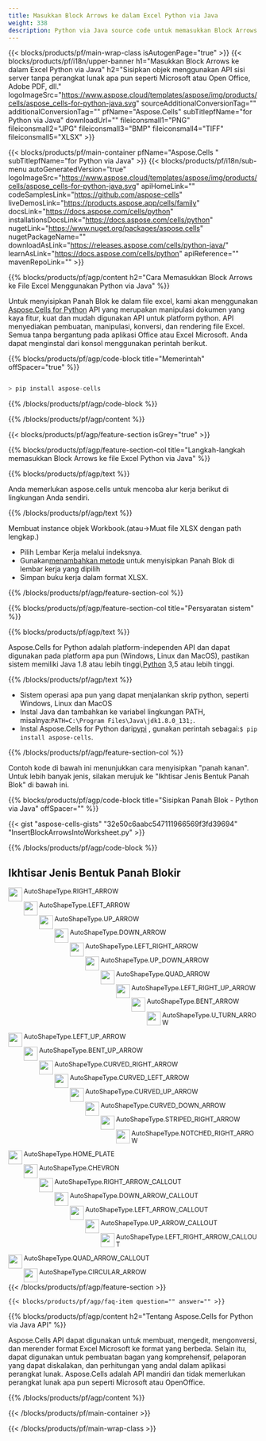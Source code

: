 ```yaml
---
title: Masukkan Block Arrows ke dalam Excel Python via Java
weight: 338
description: Python via Java source code untuk memasukkan Block Arrows ke dalam Excel.
---
```

{{< blocks/products/pf/main-wrap-class isAutogenPage="true" >}}
{{< blocks/products/pf/i18n/upper-banner h1="Masukkan Block Arrows ke dalam Excel Python via Java" h2="Sisipkan objek menggunakan API sisi server tanpa perangkat lunak apa pun seperti Microsoft atau Open Office, Adobe PDF, dll." logoImageSrc="https://www.aspose.cloud/templates/aspose/img/products/cells/aspose_cells-for-python-java.svg" sourceAdditionalConversionTag="" additionalConversionTag="" pfName="Aspose.Cells" subTitlepfName="for Python via Java" downloadUrl="" fileiconsmall1="PNG" fileiconsmall2="JPG" fileiconsmall3="BMP" fileiconsmall4="TIFF" fileiconsmall5="XLSX" >}}

{{< blocks/products/pf/main-container pfName="Aspose.Cells " subTitlepfName="for Python via Java" >}}
{{< blocks/products/pf/i18n/sub-menu autoGeneratedVersion="true" logoImageSrc="https://www.aspose.cloud/templates/aspose/img/products/cells/aspose_cells-for-python-java.svg" apiHomeLink="" codeSamplesLink="https://github.com/aspose-cells" liveDemosLink="https://products.aspose.app/cells/family" docsLink="https://docs.aspose.com/cells/python" installationsDocsLink="https://docs.aspose.com/cells/python" nugetLink="https://www.nuget.org/packages/aspose.cells" nugetPackageName="" downloadAsLink="https://releases.aspose.com/cells/python-java/" learnAsLink="https://docs.aspose.com/cells/python" apiReference="" mavenRepoLink="" >}}

{{% blocks/products/pf/agp/content h2="Cara Memasukkan Block Arrows ke File Excel Menggunakan Python via Java" %}}

Untuk menyisipkan Panah Blok ke dalam file excel, kami akan menggunakan
 [Aspose.Cells for Python](https://pypi.org/project/aspose-cells/) 
 API yang merupakan manipulasi dokumen yang kaya fitur, kuat dan mudah digunakan API untuk platform python. API menyediakan pembuatan, manipulasi, konversi, dan rendering file Excel. Semua tanpa bergantung pada aplikasi Office atau Excel Microsoft. Anda dapat menginstal dari konsol menggunakan perintah berikut.

{{% blocks/products/pf/agp/code-block title="Memerintah" offSpacer="true" %}}

```cs

> pip install aspose-cells

```

{{% /blocks/products/pf/agp/code-block %}}

{{% /blocks/products/pf/agp/content %}}

{{< blocks/products/pf/agp/feature-section isGrey="true" >}}

{{% blocks/products/pf/agp/feature-section-col title="Langkah-langkah memasukkan Block Arrows ke file Excel Python via Java" %}}

{{% blocks/products/pf/agp/text %}}

Anda memerlukan aspose.cells untuk mencoba alur kerja berikut di lingkungan Anda sendiri.

{{% /blocks/products/pf/agp/text %}}

Membuat instance objek Workbook.(atau->Muat file XLSX dengan path lengkap.)
+ Pilih Lembar Kerja melalui indeksnya.
 + Gunakan[menambahkan metode](https://reference.aspose.com/cells/python-java/asposecells.api/shapecollection#addAutoShape(int,%20int,%20int,%20int,%20int,%20int,%20int)) untuk menyisipkan Panah Blok di lembar kerja yang dipilih
+ Simpan buku kerja dalam format XLSX.

{{% /blocks/products/pf/agp/feature-section-col %}}

{{% blocks/products/pf/agp/feature-section-col title="Persyaratan sistem" %}}

{{% blocks/products/pf/agp/text %}}

 Aspose.Cells for Python adalah platform-independen API dan dapat digunakan pada platform apa pun (Windows, Linux dan MacOS), pastikan sistem memiliki Java 1.8 atau lebih tinggi,[Python](https://www.python.org/downloads/) 3,5 atau lebih tinggi.
 
{{% /blocks/products/pf/agp/text %}}

-  Sistem operasi apa pun yang dapat menjalankan skrip python, seperti Windows, Linux dan MacOS
-  Instal Java dan tambahkan ke variabel lingkungan PATH, misalnya:<code>PATH=C:\Program Files\Java\jdk1.8.0_131;</code>.
-  Instal Aspose.Cells for Python dari<a href="https://pypi.org/project/aspose-cells/">pypi</a> , gunakan perintah sebagai:<code>$ pip install aspose-cells</code>.

{{% /blocks/products/pf/agp/feature-section-col %}}

Contoh kode di bawah ini menunjukkan cara menyisipkan "panah kanan". Untuk lebih banyak jenis, silakan merujuk ke "Ikhtisar Jenis Bentuk Panah Blok" di bawah ini.

{{% blocks/products/pf/agp/code-block title="Sisipkan Panah Blok - Python via Java" offSpacer="" %}}

{{< gist "aspose-cells-gists" "32e50c6aabc547111966569f3fd39694" "InsertBlockArrowsIntoWorksheet.py" >}}

{{% /blocks/products/pf/agp/code-block %}}

<div class="container-fluid features-section bg-gray">
 <a class="anchor" id="features" name="features">
 </a>
 <div class="row">
  <div class="container">
   <h2 class="pr-ft">
 Ikhtisar Jenis Bentuk Panah Blokir
   </h2>
   <div class="col-lg-4">
    <!--em class="fa fa-chrome ico-blue fa-2x col-lg-2">
    </em-->
    <img src="/cells/net/shapes/insert-block-arrows-to-excel/arrow_right.png" align="left" width="28" height="28">
    <p class="col-lg-10" style="font-size:0.8rem !important;">
 AutoShapeType.RIGHT_ARROW
    </p>
   </div>
   <div class="col-lg-4">
    <img src="/cells/net/shapes/insert-block-arrows-to-excel/arrow_left.png" align="left" width="28" height="28">
    <p class="col-lg-10" style="font-size:0.8rem !important;">
 AutoShapeType.LEFT_ARROW
    </p>
   </div>
   <div class="col-lg-4">
    <img src="/cells/net/shapes/insert-block-arrows-to-excel/arrow_up.png" align="left" width="28" height="28">
    <p class="col-lg-10" style="font-size:0.8rem !important;">
 AutoShapeType.UP_ARROW
    </p>
   </div>
   <div class="col-lg-4">
    <img src="/cells/net/shapes/insert-block-arrows-to-excel/arrow_down.png" align="left" width="28" height="28">
    <p class="col-lg-10" style="font-size:0.8rem !important;">
 AutoShapeType.DOWN_ARROW
    </p>
   </div>
   <div class="col-lg-4">
    <img src="/cells/net/shapes/insert-block-arrows-to-excel/arrow_left_right.png" align="left" width="28" height="28">
    <p class="col-lg-10" style="font-size:0.8rem !important;">
 AutoShapeType.LEFT_RIGHT_ARROW
    </p>
   </div>
   <div class="col-lg-4">
    <img src="/cells/net/shapes/insert-block-arrows-to-excel/arrow_up_down.png" align="left" width="28" height="28">
    <p class="col-lg-10" style="font-size:0.8rem !important;">
 AutoShapeType.UP_DOWN_ARROW
    </p>
   </div>
   <div class="col-lg-4">
    <img src="/cells/net/shapes/insert-block-arrows-to-excel/arrow_quad.png" align="left" width="28" height="28">
    <p class="col-lg-10" style="font-size:0.8rem !important;">
 AutoShapeType.QUAD_ARROW
    </p>
   </div>
   <div class="col-lg-4">
    <img src="/cells/net/shapes/insert-block-arrows-to-excel/arrow_left_right_up.png" align="left" width="28" height="28">
    <p class="col-lg-10" style="font-size:0.8rem !important;">
 AutoShapeType.LEFT_RIGHT_UP_ARROW
    </p>
   </div>
   <div class="col-lg-4">
    <img src="/cells/net/shapes/insert-block-arrows-to-excel/arrow_bent.png" align="left" width="28" height="28">
    <p class="col-lg-10" style="font-size:0.8rem !important;">
 AutoShapeType.BENT_ARROW
    </p>
   </div>
   <div class="col-lg-4">
    <img src="/cells/net/shapes/insert-block-arrows-to-excel/arrow_uturn.png" align="left" width="28" height="28">
    <p class="col-lg-10" style="font-size:0.8rem !important;">
 AutoShapeType.U_TURN_ARROW
    </p>
   </div>
   <div class="col-lg-4">
    <img src="/cells/net/shapes/insert-block-arrows-to-excel/arrow_left_up.png" align="left" width="28" height="28">
    <p class="col-lg-10" style="font-size:0.8rem !important;">
 AutoShapeType.LEFT_UP_ARROW
    </p>
   </div>
   <div class="col-lg-4">
    <img src="/cells/net/shapes/insert-block-arrows-to-excel/arrow_bent_up.png" align="left" width="28" height="28">
    <p class="col-lg-10" style="font-size:0.8rem !important;">
 AutoShapeType.BENT_UP_ARROW
    </p>
   </div>
   <div class="col-lg-4">
    <img src="/cells/net/shapes/insert-block-arrows-to-excel/arrow_curved_right.png" align="left" width="28" height="28">
    <p class="col-lg-10" style="font-size:0.8rem !important;">
 AutoShapeType.CURVED_RIGHT_ARROW
    </p>
   </div>
   <div class="col-lg-4">
    <img src="/cells/net/shapes/insert-block-arrows-to-excel/arrow_curved_left.png" align="left" width="28" height="28">
    <p class="col-lg-10" style="font-size:0.8rem !important;">
AutoShapeType.CURVED_LEFT_ARROW
    </p>
   </div>
   <div class="col-lg-4">
    <img src="/cells/net/shapes/insert-block-arrows-to-excel/arrow_curved_up.png" align="left" width="28" height="28">
    <p class="col-lg-10" style="font-size:0.8rem !important;">
 AutoShapeType.CURVED_UP_ARROW
    </p>
   </div>
   <div class="col-lg-4">
    <img src="/cells/net/shapes/insert-block-arrows-to-excel/arrow_curved_down.png" align="left" width="28" height="28">
    <p class="col-lg-10" style="font-size:0.8rem !important;">
 AutoShapeType.CURVED_DOWN_ARROW
    </p>
   </div>
   <div class="col-lg-4">
    <img src="/cells/net/shapes/insert-block-arrows-to-excel/arrow_striped_right.png" align="left" width="28" height="28">
    <p class="col-lg-10" style="font-size:0.8rem !important;">
 AutoShapeType.STRIPED_RIGHT_ARROW
    </p>
   </div>
   <div class="col-lg-4">
    <img src="/cells/net/shapes/insert-block-arrows-to-excel/arrow_notched_right.png" align="left" width="28" height="28">
    <p class="col-lg-10" style="font-size:0.8rem !important;">
 AutoShapeType.NOTCHED_RIGHT_ARROW
    </p>
   </div>
   <div class="col-lg-4">
    <img src="/cells/net/shapes/insert-block-arrows-to-excel/arrow_home_plate.png" align="left" width="28" height="28">
    <p class="col-lg-10" style="font-size:0.8rem !important;">
 AutoShapeType.HOME_PLATE
    </p>
   </div>
   <div class="col-lg-4">
    <img src="/cells/net/shapes/insert-block-arrows-to-excel/arrow_chevron.png" align="left" width="28" height="28">
    <p class="col-lg-10" style="font-size:0.8rem !important;">
 AutoShapeType.CHEVRON
    </p>
   </div>
   <div class="col-lg-4">
    <img src="/cells/net/shapes/insert-block-arrows-to-excel/arrow_right_callout.png" align="left" width="28" height="28">
    <p class="col-lg-10" style="font-size:0.8rem !important;">
 AutoShapeType.RIGHT_ARROW_CALLOUT
    </p>
   </div>
   <div class="col-lg-4">
    <img src="/cells/net/shapes/insert-block-arrows-to-excel/arrow_down_callout.png" align="left" width="28" height="28">
    <p class="col-lg-10" style="font-size:0.8rem !important;">
 AutoShapeType.DOWN_ARROW_CALLOUT
    </p>
   </div>
   <div class="col-lg-4">
    <img src="/cells/net/shapes/insert-block-arrows-to-excel/arrow_left_callout.png" align="left" width="28" height="28">
    <p class="col-lg-10" style="font-size:0.8rem !important;">
 AutoShapeType.LEFT_ARROW_CALLOUT
    </p>
   </div>
   <div class="col-lg-4">
    <img src="/cells/net/shapes/insert-block-arrows-to-excel/arrow_up_callout.png" align="left" width="28" height="28">
    <p class="col-lg-10" style="font-size:0.8rem !important;">
 AutoShapeType.UP_ARROW_CALLOUT
    </p>
   </div>
   <div class="col-lg-4">
    <img src="/cells/net/shapes/insert-block-arrows-to-excel/arrow_left_right_callout.png" align="left" width="28" height="28">
    <p class="col-lg-10" style="font-size:0.8rem !important;">
 AutoShapeType.LEFT_RIGHT_ARROW_CALLOUT
    </p>
   </div>
   <div class="col-lg-4">
    <img src="/cells/net/shapes/insert-block-arrows-to-excel/arrow_quad_callout.png" align="left" width="28" height="28">
    <p class="col-lg-10" style="font-size:0.8rem !important;">
 AutoShapeType.QUAD_ARROW_CALLOUT
    </p>
   </div>
   <div class="col-lg-4">
    <img src="/cells/net/shapes/insert-block-arrows-to-excel/arrow_circular.png" align="left" width="28" height="28">
    <p class="col-lg-10" style="font-size:0.8rem !important;">
 AutoShapeType.CIRCULAR_ARROW
    </p>
   </div>
  </div>
 </div>
</div>

{{< /blocks/products/pf/agp/feature-section >}}

    {{< blocks/products/pf/agp/faq-item question="" answer="" >}}
 

<!-- aboutfile Starts -->

{{% blocks/products/pf/agp/content h2="Tentang Aspose.Cells for Python via Java API" %}}

 Aspose.Cells API dapat digunakan untuk membuat, mengedit, mengonversi, dan merender format Excel Microsoft ke format yang berbeda. Selain itu, dapat digunakan untuk pembuatan bagan yang komprehensif, pelaporan yang dapat diskalakan, dan perhitungan yang andal dalam aplikasi perangkat lunak. Aspose.Cells adalah API mandiri dan tidak memerlukan perangkat lunak apa pun seperti Microsoft atau OpenOffice.

{{% /blocks/products/pf/agp/content %}}



<!-- aboutfile Ends -->
<!--
{{< blocks/products/pf/agp/other-supported-section title="Other Supported Splitting Formats" subTitle="Using Python, One can also split large file into chunks of many other file formats including." >}}

{{< blocks/products/pf/agp/other-supported-section-item href="https://products.aspose.com/cells/net/splitter/ods/" name="ODS" description="OpenDocument Spreadsheet File" >}}
{{< blocks/products/pf/agp/other-supported-section-item href="https://products.aspose.com/cells/net/splitter/xls/" name="XLS" description="Excel Binary Format" >}}
{{< blocks/products/pf/agp/other-supported-section-item href="https://products.aspose.com/cells/net/splitter/xlsb/" name="XLSB" description="Binary Excel Workbook File" >}}
{{< blocks/products/pf/agp/other-supported-section-item href="https://products.aspose.com/cells/net/splitter/xlsm/" name="XLSM" description="Spreadsheet File" >}}

{{< /blocks/products/pf/agp/other-supported-section >}}

-->

{{< /blocks/products/pf/main-container >}}
    
{{< /blocks/products/pf/main-wrap-class >}}
